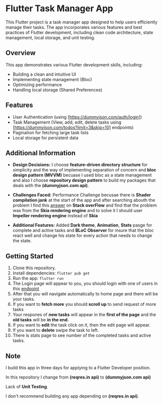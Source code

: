 # Flutter Task Manager App

This Flutter project is a task manager app designed to help users efficiently manage their tasks.
The app incorporates various features and best practices of Flutter development,
including clean code architecture, state management, local storage, and unit testing.

## Overview

This app demonstrates various Flutter development skills, including:

* Building a clean and intuitive UI
* Implementing state management (Bloc)
* Optimizing performance
* Handling local storage (Shared Preferences)

## Features

* User Authentication (using [https://dummyjson.com/auth/login]) 
* Task Management (View, add, edit, delete tasks using [https://dummyjson.com/todos?limit=3&skip=10] endpoints)
* Pagination for fetching large task lists
* Local storage for persistent data

## Additional Information

* **Design Decisions:** I choose **feature-driven directory structure** for simplicity and the way of implementing
  separation of concern and **bloc design pattern (MVVM)** becuase I used bloc as a state management
  and also I choose **repository design pattern** to build my packages that deals with the **(dummyjson.com api)**.

* **Challenges Faced:** Performance Challenge becusae there is **Shader compilation jank** at the start of the app
  and after searching abouth the problem I find this [answer](https://stackoverflow.com/questions/75920582/what-is-sksl-and-shader-jank-compilation-all-about-in-flutter)
  on **Stack overFlow** and find that the problem was from the **Skia rendering engine** and to solve it I should user **Impeller rendering engine**
  instead of **Skia**
  
* **Additional Features:** Added **Dark theme**, **Animation**, **Stats** pasge for complete and active tasks
  and **BLoC Observer** for insure that the bloc react well and change his state for every action that needs to change the state.

## Getting Started

1. Clone this repository.
2. Install dependencies: `flutter pub get`
3. Run the app: `flutter run`
4. The Login page will appear to you, you should login with one of users in this [endpoint](https://dummyjson.com/users)
5. After that you will navigate automatically to home page and there will be your tasks.
6. If you want to **fetch more** you should **scroll up** to send request of more tasks
7. Your respones of **new tasks** will appear in the **first of the page** and the **old tasks** will be **in the end**.
8. If you want to **edit** the task click on it, then the edit page will appear.
9. If you want to **delete** swipe the task to left.
10. There is stats page to see number of the completed tasks and active tasks.

## Note

I build this app in three days for applying to a Flutter Developer position.

In this repository I change from **(reqres.in api)** to **(dummyjson.com api)**

Lack of **Unit Testing**.

I don't recommend building any app depending on **(reqres.in api)**.
